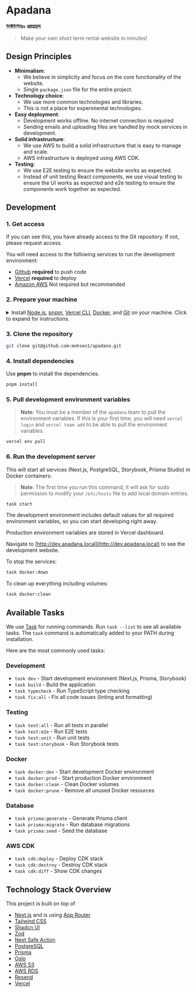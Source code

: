 # Apadana

**𐎠𐎱𐎭𐎠𐎴** **आपादन**

> Make your own short term rental website in minutes!

## Design Principles

- **Minimalism**:
  - We believe in simplicity and focus on the core functionality of the website.
  - Single `package.json` file for the entire project.
- **Technology choice**:
  - We use more common technologies and libraries.
  - This is not a place for experimental technologies.
- **Easy deployment**:
  - Development works offline. No internet connection is required
  - Sending emails and uploading files are handled by mock services in development.
- **Solid infrastructure**:
  - We use AWS to build a solid infrastructure that is easy to manage and scale.
  - AWS infrastructure is deployed using AWS CDK.
- **Testing**:
  - We use E2E testing to ensure the website works as expected.
  - Instead of unit testing React components, we use visual testing to ensure the UI works as expected and e2e testing to ensure the components work together as expected.

## Development

### 1. Get access

If you can see this, you have already access to the Git repository. If not, please request access.

You will need access to the following services to run the development environment:

- [Github](https://github.com/mohsen1/apadana) **required** to push code
- [Vercel](https://vercel.com/) **required** to deploy
- [Amazon AWS](https://aws.amazon.com/) Not required but recommended

### 2. Prepare your machine

<details>
  <summary style="cursor: pointer;">Install <a href="https://nodejs.org/en">Node.js</a>, <a href="https://pnpm.io/">pnpm</a>, <a href="https://vercel.com/docs/cli">Vercel CLI</a>, <a href="https://www.docker.com/get-started">Docker</a>, and <a href="https://git-scm.com/downloads">Git</a> on your machine. Click to expand for instructions.</summary>

<details>
<summary><b style="cursor: pointer;">on MacOS</b></summary>

1. Install [Homebrew](https://brew.sh/)
   ```bash
   /bin/bash -c "$(curl -fsSL https://raw.githubusercontent.com/Homebrew/install/HEAD/install.sh)"
   ```
2. Install [Volta](https://volta.sh/) and using it to install `node` and `pnpm`
   ```bash
   curl https://get.volta.sh | bash
   volta install node
   volta install pnpm
   ```
3. Install [Task](https://taskfile.dev/)
   ```bash
   brew install go-task/tap/go-task
   ```
4. Install [Vercel CLI](https://vercel.com/docs/cli) (v3.1.0 or higher)
   ```bash
   pnpm install -g vercel
   ```
5. Install [Docker Desktop](https://www.docker.com/products/docker-desktop/)
   ```bash
   brew install --cask docker
   ```
   After installation:
   - Launch Docker Desktop from your Applications folder
   - Wait for Docker Desktop to start completely
   - Docker Compose is included with Docker Desktop for Mac
   - Verify installation by running:
   ```bash
   docker compose version
   ```
6. Install [Git](https://git-scm.com/downloads)
   ```bash
   brew install git
   ```

</details>

<details>
<summary><b style="cursor: pointer;">on Linux</b></summary>

1. Install [Node.js](https://nodejs.org/en) (v20.12.2 or higher)
   ```bash
   curl -fsSL https://deb.nodesource.com/setup_20.x -o nodesource_setup.sh
   sudo -E bash nodesource_setup.sh
   sudo apt-get install -y nodejs
   ```
2. Install [pnpm](https://pnpm.io/)
   ```bash
   curl -fsSL https://get.pnpm.io/install.sh | bash
   ```
3. Install [Task](https://taskfile.dev/)
   ```bash
   sh -c "$(curl --location https://taskfile.dev/install.sh)" -- -d -b ~/.local/bin
   ```
4. Install [Docker](https://www.docker.com/get-started)
   ```bash
   sudo apt-get install -y docker
   ```
5. Install [Git](https://git-scm.com/downloads)
   ```bash
   sudo apt-get install -y git
   ```

</details>

<details>
<summary><b style="cursor: pointer;">on Windows</b></summary>

We recommend using [WSL](https://docs.microsoft.com/en-us/windows/wsl/install) to run the development environment on Windows. With WSL, you can install Ubuntu and use the same commands as the Linux section.

Alternatively, if you want to use Windows natively:

1. Install [Task](https://taskfile.dev/) using [Scoop](https://scoop.sh/):
   ```powershell
   scoop install task
   ```
   Or using [Chocolatey](https://chocolatey.org/):
   ```powershell
   choco install go-task
   ```

Then follow the Linux installation steps for other dependencies within WSL.

</details>

</details>

### 3. Clone the repository

```bash
git clone git@github.com:mohsen1/apadana.git
```

### 4. Install dependencies

Use **pnpm** to install the dependencies.

```bash
pnpm install
```

### 5. Pull development environment variables

> **Note**: You must be a member of the `apadana` team to pull the environment variables. If this is your first time, you will need `vercel login` and `vercel team add` to be able to pull the environment variables.

```bash
vercel env pull
```

### 6. Run the development server

This will start all services (Next.js, PostgreSQL, Storybook, Prisma Studio) in Docker containers:

> **Note**: The first time you run this command, it will ask for sudo permission to modify your `/etc/hosts` file to add local domain entries.

```bash
task start
```

The development environment includes default values for all required environment variables, so you can start developing right away.

Production environment variables are stored in Vercel dashboard.

Navigate to [http://dev.apadana.local](http://dev.apadana.local) to see the development website.

To stop the services:

```bash
task docker:down
```

To clean up everything including volumes:

```bash
task docker:clean
```

## Available Tasks

We use [Task](https://taskfile.dev) for running commands. Run `task --list` to see all available tasks. The `task` command is automatically added to your PATH during installation.

Here are the most commonly used tasks:

### Development

- `task dev` - Start development environment (Next.js, Prisma, Storybook)
- `task build` - Build the application
- `task typecheck` - Run TypeScript type checking
- `task fix:all` - Fix all code issues (linting and formatting)

### Testing

- `task test:all` - Run all tests in parallel
- `task test:e2e` - Run E2E tests
- `task test:unit` - Run unit tests
- `task test:storybook` - Run Storybook tests

### Docker

- `task docker:dev` - Start development Docker environment
- `task docker:prod` - Start production Docker environment
- `task docker:clean` - Clean Docker volumes
- `task docker:prune` - Remove all unused Docker resources

### Database

- `task prisma:generate` - Generate Prisma client
- `task prisma:migrate` - Run database migrations
- `task prisma:seed` - Seed the database

### AWS CDK

- `task cdk:deploy` - Deploy CDK stack
- `task cdk:destroy` - Destroy CDK stack
- `task cdk:diff` - Show CDK changes

## Technology Stack Overview

This project is built on top of

- [Next.js](https://nextjs.org/) and is using [App Router](https://nextjs.org/docs/app)
- [Tailwind CSS](https://tailwindcss.com/)
- [Shadcn UI](https://ui.shadcn.com/)
- [Zod](https://zod.dev/)
- [Next Safe Action](https://next-safe-action.dev)
- [PostgreSQL](https://www.postgresql.org/)
- [Prisma](https://www.prisma.io/)
- [Oslo](https://oslo.js.org)
- [AWS S3](https://aws.amazon.com/s3/)
- [AWS RDS](https://aws.amazon.com/rds/)
- [Resend](https://resend.com/)
- [Vercel](https://vercel.com/)
